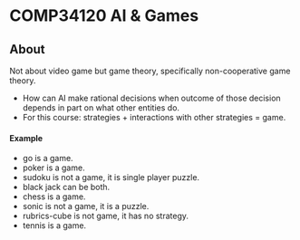 # COMP34120 AI & Games

## About

Not about video game but game theory, specifically non-cooperative game theory.

- How can AI make rational decisions when outcome of those decision depends in part  on what other entities do.
- For this course: strategies + interactions with other strategies = game.

#### Example

- go is a game.
- poker is a game.
- sudoku is not a game, it is single player puzzle.
- black jack can be both.
- chess is a game.
- sonic is not a game, it is a puzzle.
- rubrics-cube is not game, it has no strategy.
- tennis is a game.
